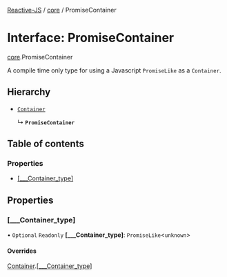 [Reactive-JS](../README.md) / [core](../modules/core.md) / PromiseContainer

# Interface: PromiseContainer

[core](../modules/core.md).PromiseContainer

A compile time only type for using a Javascript `PromiseLike` as a `Container`.

## Hierarchy

- [`Container`](core.Container.md)

  ↳ **`PromiseContainer`**

## Table of contents

### Properties

- [[\_\_\_Container\_type]](core.PromiseContainer.md#[___container_type])

## Properties

### [\_\_\_Container\_type]

• `Optional` `Readonly` **[\_\_\_Container\_type]**: `PromiseLike`<`unknown`\>

#### Overrides

[Container](core.Container.md).[[___Container_type]](core.Container.md#[___container_type])
